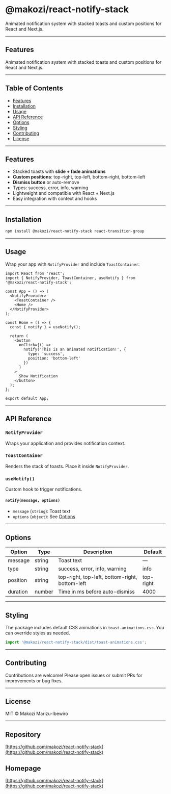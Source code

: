 # @makozi/react-notify-stack

Animated notification system with stacked toasts and custom positions for React and Next.js.

---

## Features

Animated notification system with stacked toasts and custom positions for React and Next.js.

---

## Table of Contents
- [Features](#features)
- [Installation](#installation)
- [Usage](#usage)
- [API Reference](#api-reference)
- [Options](#options)
- [Styling](#styling)
- [Contributing](#contributing)
- [License](#license)

---

## Features

- Stacked toasts with **slide + fade animations**
- **Custom positions**: top-right, top-left, bottom-right, bottom-left
- **Dismiss button** or auto-remove
- Types: success, error, info, warning
- Lightweight and compatible with React + Next.js
- Easy integration with context and hooks

---

## Installation

```bash
npm install @makozi/react-notify-stack react-transition-group
```

---

## Usage

Wrap your app with `NotifyProvider` and include `ToastContainer`:

```tsx
import React from 'react';
import { NotifyProvider, ToastContainer, useNotify } from '@makozi/react-notify-stack';

const App = () => (
  <NotifyProvider>
    <ToastContainer />
    <Home />
  </NotifyProvider>
);

const Home = () => {
  const { notify } = useNotify();

  return (
    <button
      onClick={() =>
        notify('This is an animated notification!', {
          type: 'success',
          position: 'bottom-left'
        })
      }
    >
      Show Notification
    </button>
  );
};

export default App;
```

---

## API Reference

### `NotifyProvider`
Wraps your application and provides notification context.

### `ToastContainer`
Renders the stack of toasts. Place it inside `NotifyProvider`.

### `useNotify()`
Custom hook to trigger notifications.

#### `notify(message, options)`
- `message` (`string`): Toast text
- `options` (`object`): See [Options](#options)

---

## Options

| Option    | Type     | Description                                                      | Default      |
|-----------|----------|------------------------------------------------------------------|--------------|
| message   | string   | Toast text                                                       | —            |
| type      | string   | success, error, info, warning                                    | info         |
| position  | string   | top-right, top-left, bottom-right, bottom-left                   | top-right    |
| duration  | number   | Time in ms before auto-dismiss                                   | 4000         |

---

## Styling

The package includes default CSS animations in `toast-animations.css`. You can override styles as needed.

```js
import '@makozi/react-notify-stack/dist/toast-animations.css';
```

---

## Contributing

Contributions are welcome! Please open issues or submit PRs for improvements or bug fixes.

---

## License

MIT © Makozi Marizu-Ibewiro


---

## Repository

[https://github.com/makozi/react-notify-stack](https://github.com/makozi/react-notify-stack)

## Homepage

[https://github.com/makozi/react-notify-stack](https://github.com/makozi/react-notify-stack)